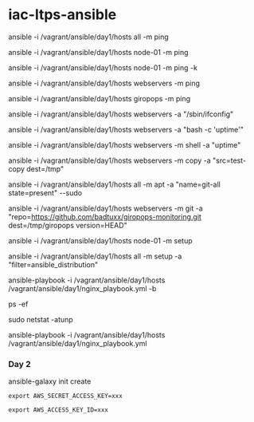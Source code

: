 # iac-ltps-ansible

ansible -i /vagrant/ansible/day1/hosts all -m ping

ansible -i /vagrant/ansible/day1/hosts node-01 -m ping

ansible -i /vagrant/ansible/day1/hosts node-01 -m ping -k

ansible -i /vagrant/ansible/day1/hosts webservers -m ping

ansible -i /vagrant/ansible/day1/hosts giropops -m ping

ansible -i /vagrant/ansible/day1/hosts webservers -a "/sbin/ifconfig"

ansible -i /vagrant/ansible/day1/hosts webservers -a "bash -c 'uptime'"

ansible -i /vagrant/ansible/day1/hosts webservers -m shell -a "uptime"

ansible -i /vagrant/ansible/day1/hosts webservers -m copy -a "src=test-copy dest=/tmp"

ansible -i /vagrant/ansible/day1/hosts all -m apt -a "name=git-all state=present" --sudo

ansible -i /vagrant/ansible/day1/hosts webservers -m git -a "repo=https://github.com/badtuxx/giropops-monitoring.git dest=/tmp/giropops version=HEAD"

ansible -i /vagrant/ansible/day1/hosts node-01 -m setup

ansible -i /vagrant/ansible/day1/hosts all -m setup -a "filter=ansible_distribution"

ansible-playbook -i /vagrant/ansible/day1/hosts /vagrant/ansible/day1/nginx_playbook.yml -b

ps -ef

sudo netstat -atunp

ansible-playbook -i /vagrant/ansible/day1/hosts /vagrant/ansible/day1/nginx_playbook.yml

### Day 2

ansible-galaxy init create

`export AWS_SECRET_ACCESS_KEY=xxx`

`export AWS_ACCESS_KEY_ID=xxx`
